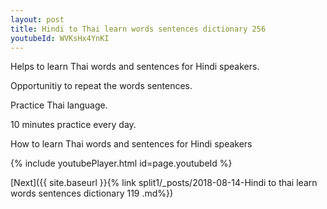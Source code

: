 ```yaml
---
layout: post
title: Hindi to Thai learn words sentences dictionary 256 
youtubeId: WVKsHx4YnKI
---
```

 
 
Helps to learn Thai words and sentences for Hindi speakers.

Opportunitiy to repeat the words sentences. 

Practice Thai language. 
 
10 minutes practice every day. 
 
How to learn Thai words and sentences for Hindi speakers 
 
{% include youtubePlayer.html id=page.youtubeId %}
 
 
[Next]({{ site.baseurl }}{% link  split1/_posts/2018-08-14-Hindi to thai learn words sentences dictionary 119 .md%})
 
